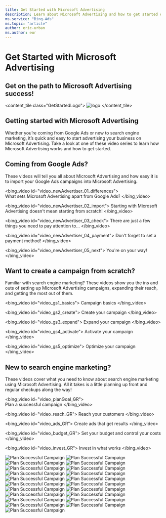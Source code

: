 ```yaml
---
title: Get Started with Microsoft Advertising
description: Learn about Microsoft Advertising and how to get started on advertising your business on Microsoft Advertising.
ms.service: "Bing-Ads"
ms.topic: "article"
author: eric-urban
ms.author: eur
---
```


# Get Started with Microsoft Advertising

## Get on the path to Microsoft Advertising success!

<content_tile class="GetStartedLogo">      ![logo](../images/BA_GetStartedLogo.png)    </content_tile>

## Getting started with Microsoft Advertising

Whether you’re coming from Google Ads or new to search engine marketing, it’s quick and easy to start advertising your business on Microsoft Advertising. Take a look at one of these video series to learn how Microsoft Advertising works and how to get started.

## Coming from Google Ads?
These videos will tell you all about Microsoft Advertising and how easy it is to import your Google Ads campaigns into Microsoft Advertising.

<bing_video id="video_newAdvertiser_01_differences">    
          What sets Microsoft Advertising apart from Google Ads?
          </bing_video>

<bing_video id="video_newAdvertiser_02_import">
Starting with Microsoft Advertising doesn't mean starting from scratch!
          </bing_video>

<bing_video id="video_newAdvertiser_03_check">
There are just a few things you need to pay attention to...
          </bing_video>

<bing_video id="video_newAdvertiser_04_payment">
Don't forget to set a payment method!
          </bing_video>

<bing_video id="video_newAdvertiser_05_next">
You're on your way!
          </bing_video>

## Want to create a campaign from scratch?
Familiar with search engine marketing? These videos show you the ins and outs of setting up Microsoft Advertising campaigns, expanding their reach, and getting the most out of them.

<bing_video id="video_gs1_basics">
Campaign basics
          </bing_video>

<bing_video id="video_gs2_create">
Create your campaign
          </bing_video>

<bing_video id="video_gs3_expand">
Expand your campaign
          </bing_video>

<bing_video id="video_gs4_activate">
Activate your campaign
          </bing_video>

<bing_video id="video_gs5_optimize">
Optimize your campaign
          </bing_video>

## New to search engine marketing?
These videos cover what you need to know about search engine marketing using Microsoft Advertising. All it takes is a little planning up front and regular checkups along the way!

<bing_video id="video_planGoal_GR">    
           Plan a successful campaign
          </bing_video>

<bing_video id="video_reach_GR">
Reach your customers
          </bing_video>

<bing_video id="video_ads_GR">
Create ads that get results
          </bing_video>

<bing_video id="video_budget_GR">
Set your budget and control your costs
          </bing_video>

<bing_video id="video_invest_GR">
Invest in what works
          </bing_video>

![Plan  Successful Campaign](../images/BA_GetStarted_Hero.png)  ![Plan  Successful Campaign](../images/Global_Icon_ComingFromAdwords.png)  ![Plan  Successful Campaign](../images/Global_Icon_CreateScratch.png)  ![Plan  Successful Campaign](../images/Global_Icon_NewToSEM.png)  ![Plan  Successful Campaign](../images/Global_Icon_ComingFromAdwords_hover.png)  ![Plan  Successful Campaign](../images/Global_Icon_CreateScratch_hover.png)  ![Plan  Successful Campaign](../images/Global_Icon_NewToSEM_hover.png)  ![Plan  Successful Campaign](../images/BA_GetStarted_PathBg.png)      ![Plan  Successful Campaign](../images/GS_SEM_Video5_sm.png)    ![Plan  Successful Campaign](../images/GS_SEM_Video4_sm.png)    ![Plan  Successful Campaign](../images/GS_SEM_Video3_sm.png)    ![Plan  Successful Campaign](../images/GS_SEM_Video2_sm.png)    ![Plan  Successful Campaign](../images/GS_SEM_Video1_sm.png)    ![Plan  Successful Campaign](../images/GS_Scratch_Sprite_sm.png)    ![Plan  Successful Campaign](../images/GS_Adwords_Video5_sm.png)    ![Plan  Successful Campaign](../images/GS_Adwords_Video4_sm.png)    ![Plan  Successful Campaign](../images/GS_Adwords_Video3_sm.png)    ![Plan  Successful Campaign](../images/GS_Adwords_Video2_sm.png)      ![Plan  Successful Campaign](../images/GS_Adwords_Video1_sm.png)      ![Plan  Successful Campaign](../images/GS_Adwords_Video2.png)      ![Plan  Successful Campaign](../images/BA_GetStarted_hero_small.png)

